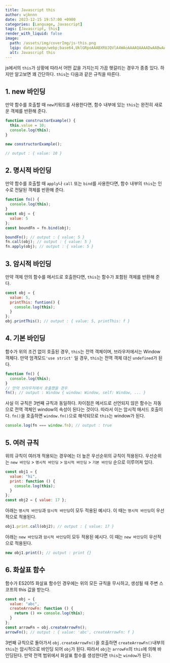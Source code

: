 ```yaml
---
title: Javascript this
author: wjknnn
date: 2023-12-15 19:57:00 +0900
categories: [Language, Javascript]
tags: [Javascript, this]
render_with_liquid: false
image:
  path: /assets/img/coverImg/js-this.png
  lqip: data:image/webp;base64,UklGRpoAAABXRUJQVlA4WAoAAAAQAAAADwAABwAAQUxQSDIAAAARL0AmbZurmr57yyIiqE8oiG0bejIYEQTgqiDA9vqnsUSI6H+oAERp2HZ65qP/VIAWAFZQOCBCAAAA8AEAnQEqEAAIAAVAfCWkAALp8sF8rgRgAP7o9FDvMCkMde9PK7euH5M1m6VWoDXf2FkP3BqV0ZYbO6NA/VFIAAAA
  alt: Javascript this
---
```


js에서의 `this`가 상황에 따라서 어떤 값을 가지는지 가끔 헷갈리는 경우가 종종 있다.
하지만 알고보면 꽤 간단하다.
`this`는 다음과 같은 규칙을 따른다.

## 1. new 바인딩

만약 함수를 호출할 때 `new`키워드를 사용한다면, 함수 내부에 있는 `this`는 완전히 새로운 객체를 반환해 준다.

```js
function constructorExample() {
  this.value = 10;
  console.log(this);
}

new constructorExample();

// output : { value: 10 }
```

## 2. 명시적 바인딩

만약 함수를 호출할 때 `apply`나 `call` 또는 `bind`를 사용한다면, 함수 내부의 `this`는 인수로 전달된 객체를 반환해 준다.

```js
function fn() {
  console.log(this);
}
const obj = {
  value: 5
};
const boundFn = fn.bind(obj);

boundFn(); // output : { value: 5 }
fn.call(obj); // output : { value: 5 }
fn.apply(obj); // output : { value: 5 }
```

## 3. 암시적 바인딩

만약 객체 안의 함수를 메서드로 호출한다면, `this`는 함수가 포함된 객체를 반환해 준다.

```js
const obj = {
  value: 5,
  printThis: funtion() {
    console.log(this);
  }
};
obj.printThis(); // output : { value: 5, printThis: f }
```

## 4. 기본 바인딩

함수가 위의 조건 없이 호출된 경우, `this`는 전역 객체이며, 브라우저에서는 Window 객체다.
만약 엄격모드`'use strict'` 일 경우, `this`는 전역 객체 대신 `undefined`가 된다.

```js
function fn() {
  console.log(this);
}
// 만약 브라우저에서 호출했을 경우
fn(); // output : Window { window: Window, self: Window, ... }
```

사실 이 규칙은 3번째 규칙과 동일하다. 차이점은 메서드로 선언되지 않은 함수는 자동으로 전역 객체인 window의 속성이 된다는 것이다.
따라서 이는 암시적 매서드 호출이다. `fn()`을 호출하면 `window.fn()`으로 해석되므로 `this`는 window가 된다.

```js
console.log(fn === window.fn); // output : true
```

## 5. 여러 규칙

위의 규칙이 여러개 적용되는 경우에는 더 높은 우선순위의 규칙이 적용된다.
우선순위는 `new 바인딩` > `명시적 바인딩` > `암시적 바인딩` > `기본 바인딩` 순으로 이루어져 있다.

```js
const obj1 = {
  value: "hi",
  print: function () {
    console.log(this);
  }
};
const obj2 = { value: 17 };
```

아래는 `명시적 바인딩`과 `암시적 바인딩`이 모두 적용된 예시다. 이 때는 `명시적 바인딩`이 우선적으로 적용된다.

```js
obj1.print.call(obj2); // output : { value: 17 }
```

아래는 `new 바인딩`과 `암시적 바인딩`이 모두 적용된 예시다. 이 때는 `new 바인딩`이 우선적으로 적용된다.

```js
new obj1.print(); // output : print {}
```

## 6. 화살표 함수

함수가 ES2015 화살표 함수인 경우에는 위의 모든 규칙을 무시하고, 생성될 때 주변 스코프의 this 값을 받는다.

```js
const obj = {
  value: "abc",
  createArrowFn: function () {
    return () => console.log(this);
  }
};
const arrowFn = obj.createArrowFn();
arrowFn(); // output : { value: 'abc', createArrowFn: f }
```

3번째 규칙으로 돌아가서 `obj.createArrowFn()`을 호출하면 `createArrowFn()`내부의 `this`는 암시적으로 바인딩 되어 `obj`가 된다. 따라서 `obj`는 `arrowFn`의 `this`에 의해 바인딩된다.
만약 전역 범위에서 화살표 함수를 생성한다면 `this`는 `window`가 된다.
